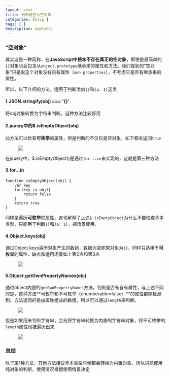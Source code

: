 ```yaml
---
layout: post
title: 判断是否为空对象
categories: [blog ]
tags: [ ]
description: emptyObj
---
```


### “空对象”

其实这是一种简称，在**JavaScript中根本不存在真正的空对象**，即使是最简单的`{}`对象也会包含从`object.prototype`继承来的属性和方法。我们提到的“空对象”只是说这个对象没有自有属性（`own properties`），不考虑它是否有继承来的属性。

所以，以下介绍的方法，适用于判断类似`{}`和`{a: 1}`这类

#### 1.JSON.stringify(obj) === '{}'

将obj对象转换为字符串判断，这种方法比较好用

#### 2.jquery中的$.isEmptyObject(obj)

此方法可以检查**可枚举**的属性，但是判断的不仅仅是空对象，如下都会返回`true`

<figure>
        <img src="https://lo56ve.github.io/img/emptyObj.png">
</figure>

在jquery中，$.isEmptyObject()是通过`for...in`来实现的，这就是第三种方法

#### 3.for...in

```
function isEmptyObject(obj) {
	var key
	for(key in obj){
		return false	
	}
	return true
}
```

同样是遍历**可枚举**的属性，这也解释了上述`$.isEmptyObject`为什么不能检查基本类型，只能用于判断`{}`和`{a: 1}`，视场景使用。

#### 4.Object.keys(obj)

通过Object.keys遍历对象产生的数组，数据为空即原对象为`{}`，同样只适用于**可枚举**的属性，缺点和适用场景如上第2点和第3点

<figure>
        <img src="https://lo56ve.github.io/img/emptyObj3.png">
</figure>

#### 5.Object.getOwnPropertyNames(obj)

通过object内置的`getOwnPropertyNames`方法，判断是否有自有属性，与上述不同的是，这种方法**可枚举和不可枚举（enumberable=false）**的属性都能检测到。方法返回的是由属性组成的数组，所以可以通过`length`来判断。

<figure>
        <img src="https://lo56ve.github.io/img/emptyObj1.png">
</figure>

但是如果用来判断字符串，会先将字符串转换为内置的字符串对象，将不可枚举的`length`属性也被遍历出来

<figure>
        <img src="https://lo56ve.github.io/img/emptyobj2.png">
</figure>

### 总结

除了第1种方法，其他方法接受基本类型时候都会转换为内置对象，所以只能使用纯对象的判断，使用情况根据使用情景决定